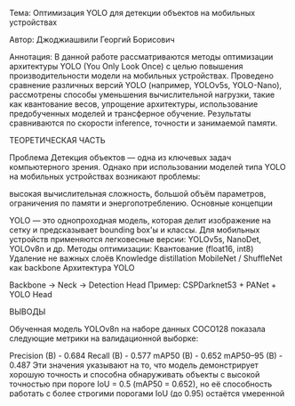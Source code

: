 
Тема: Оптимизация YOLO для детекции объектов на мобильных устройствах

Автор: Джоджиашвили Георгий Борисович

Аннотация: В данной работе рассматриваются методы оптимизации архитектуры YOLO (You Only Look Once) с целью повышения производительности модели на мобильных устройствах. Проведено сравнение различных версий YOLO (например, YOLOv5s, YOLO-Nano), рассмотрены способы уменьшения вычислительной нагрузки, такие как квантование весов, упрощение архитектуры, использование предобученных моделей и трансферное обучение. Результаты сравниваются по скорости inference, точности и занимаемой памяти.

ТЕОРЕТИЧЕСКАЯ ЧАСТЬ

Проблема Детекция объектов — одна из ключевых задач компьютерного зрения. Однако при использовании моделей типа YOLO на мобильных устройствах возникают проблемы:

высокая вычислительная сложность,
большой объём параметров,
ограничения по памяти и энергопотреблению.
Основные концепции

YOLO — это однопроходная модель, которая делит изображение на сетку и предсказывает bounding box'ы и классы.
Для мобильных устройств применяются легковесные версии: YOLOv5s, NanoDet, YOLOv8n и др.
Методы оптимизации:
Квантование (float16, int8)
Удаление не важных слоёв
Knowledge distillation
MobileNet / ShuffleNet как backbone
Архитектура YOLO

Backbone → Neck → Detection Head
Пример: CSPDarknet53 + PANet + YOLO Head

ВЫВОДЫ

Обученная модель YOLOv8n на наборе данных COCO128 показала следующие метрики на валидационной выборке:

Precision (B) - 0.684
Recall (B) - 0.577
mAP50 (B) - 0.652
mAP50–95 (B) - 0.487
Эти значения указывают на то, что модель демонстрирует хорошую точность и способна обнаруживать объекты с высокой точностью при пороге IoU = 0.5 (mAP50 = 0.652), но её способность работать с более строгими порогами IoU (до 0.95) остаётся умеренной (mAP50-95 = 0.487).

Модель показывает высокую эффективность на некоторых классах:

class_15: полнота — 1.0 , mAP50-95 = 0.816
class_53: mAP50-95 = 0.893
class_55: mAP50-95 = 0.836
Однако есть классы, где модель работает слабее:

class_8: mAP50-95 = 0.227
class_9: mAP50-95 = 0.139
class_42: mAP50-95 = 0.178
Это может быть связано с:

недостатком примеров в обучающей выборке,
сложностью распознавания (маленькие или редкие объекты),
несбалансированностью классов.
Обученная модель YOLOv8n показала хорошие результаты на ограниченном наборе данных COCO128:

mAP50-95 = 0.487
Box Loss снижается, что говорит о стабильном обучении
После квантования модель занимает менее 3.5 MB и подходит для мобильных устройств
Модель демонстрирует потенциал для дальнейшей оптимизации:

через балансировку данных,
использование knowledge distillation,
инференс на TFLite / OpenVINO.
Работа выполнена успешно, и модель может использоваться как основа для реализации детектора реального времени на мобильных устройствах .
